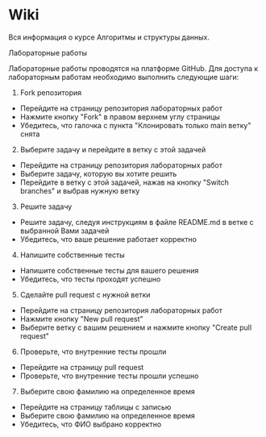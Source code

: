 # Wiki
Вся информация о курсе Алгоритмы и структуры данных.


Лабораторные работы

Лабораторные работы проводятся на платформе GitHub. Для доступа к лабораторным работам необходимо выполнить следующие шаги:



1. Fork репозитория
- Перейдите на страницу репозитория лабораторных работ
- Нажмите кнопку "Fork" в правом верхнем углу страницы
- Убедитесь, что галочка с пункта "Клонировать только main ветку" снята
2. Выберите задачу и перейдите в ветку с этой задачей
- Перейдите на страницу репозитория лабораторных работ
- Выберите задачу, которую вы хотите решить
- Перейдите в ветку с этой задачей, нажав на кнопку "Switch branches" и выбрав нужную ветку
3. Решите задачу
- Решите задачу, следуя инструкциям в файле README.md в ветке с выбранной Вами задачей
- Убедитесь, что ваше решение работает корректно 
4. Напишите собственные тесты
- Напишите собственные тесты для вашего решения
- Убедитесь, что тесты проходят успешно
5. Сделайте pull request с нужной ветки
- Перейдите на страницу репозитория лабораторных работ
- Нажмите кнопку "New pull request"
- Выберите ветку с вашим решением и нажмите кнопку "Create pull request"
6. Проверьте, что внутренние тесты прошли
- Перейдите на страницу pull request
- Проверьте, что внутренние тесты прошли успешно
7. Выберите свою фамилию на определенное время
- Перейдите на страницу таблицы с записью
- Выберите свою фамилию на определенное время
- Убедитесь, что ФИО выбрано корректно
